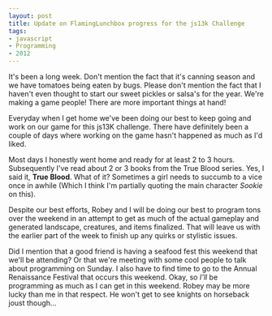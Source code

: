 ```yaml
---
layout: post
title: Update on FlamingLunchbox progress for the js13k Challenge
tags:
- javascript
- Programming
- 2012
---
```


It's been a long week. Don't mention the fact that it's canning season and we have tomatoes being eaten by bugs. Please don't mention the fact that I haven't even thought to start our sweet pickles or salsa's for the year. We're making a game people! There are more important things at hand!

Everyday when I get home we've been doing our best to keep going and work on our game for this js13K challenge. There have definitely been a couple of days where working on the game hasn't happened as much as I'd liked. 

Most days I honestly went home and ready for at least 2 to 3 hours. Subsequently I've read about 2 or 3 books from the True Blood series. Yes, I said it, **True Blood**. What of it? Sometimes a girl needs to succumb to a vice once in awhile (Which I think I'm partially quoting the main character *Sookie* on this).

Despite our best efforts, Robey and I will be doing our best to program tons over the weekend in an attempt to get as much of the actual gameplay and generated landscape, creatures, and items finalized. That will leave us with the earlier part of the week to finish up any quirks or stylistic issues. 

Did I mention that a good friend is having a seafood fest this weekend that we'll be attending? Or that we're meeting with some cool people to talk about programming on Sunday. I also have to find time to go to the Annual Renaissance Festival that occurs this weekend. Okay, so *I'll* be programming as much as I can get in this weekend. Robey may be more lucky than me in that respect. He won't get to see knights on horseback joust though...

